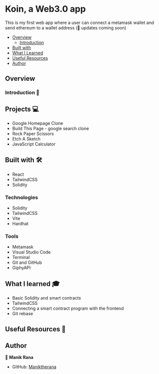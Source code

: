 # Koin, a Web3.0 app

This is my first web app where a user can connect a metamask wallet and send ethereum to a wallet address (🚧 updates coming soon)

- [Overview](#overview)
  - [Introduction](#introduction)
- [Built with](#built-with)
- [What I Learned](#what-i-learned)
- [Useful Resources](#useful-resources)
- [Author](#author)

## Overview 

### Introduction 👋

## Projects 💻

* Google Homepage Clone
* Build This Page - google search clone
* Rock Paper Scissors
* Etch A Sketch
* JavaScript Calculator

## Built with 🛠

* React
* TailwindCSS
* Solidity

### Technologies

* Solidity
* TailwindCSS
* Vite
* Hardhat

### Tools

* Metamask
* Visual Studio Code
* Terminal
* Git and GitHub
* GiphyAPI

## What I learned 🎓

* Basic Solidity and smart contracts
* TailwindCSS
* Connecting a smart contract program with the frontend
* Git rebase

## Useful Resources 📖

## Author

👤 **Manik Rana**
* GitHub: [Maniktherana](https://github.com/Maniktherana)